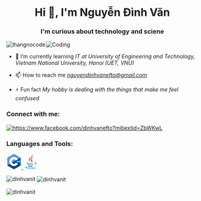 <h1 align="center">Hi 👋, I'm Nguyễn Đình Văn </h1>
<h3 align="center">I'm curious about technology and sciene</h3>
<img align="right" alt="Coding" width="400" src="https://i.pinimg.com/originals/e4/26/70/e426702edf874b181aced1e2fa5c6cde.gif">


<p align="left"> <img src="https://komarev.com/ghpvc/?username=lhangnocode&label=Profile%20views&color=0e75b6&style=flat" alt="lhangnocode" /> </p>

- 🌱 I’m currently learning *IT at University of Engineering and Technology, Vietnam National University, Hanoi (UET, VNU)*

- 📫 How to reach me *nguyendinhvanefto@gmail.com*

- ⚡ Fun fact *My hobby is dealing with the things that make me feel confused*

<h3 align="left">Connect with me:</h3>
<p align="left">
<a href="https://www.facebook.com/dinhvanefto?mibextid=ZbWKwL" target="blank"><img align="center" src="https://raw.githubusercontent.com/rahuldkjain/github-profile-readme-generator/master/src/images/icons/Social/facebook.svg" alt="https://www.facebook.com/dinhvanefto?mibextid=ZbWKwL" height="30" width="40" /></a>
</p>

<h3 align="left">Languages and Tools:</h3>
<p align="left"> <a href="https://www.w3schools.com/cpp/" target="_blank" rel="noreferrer"> <img src="https://raw.githubusercontent.com/devicons/devicon/master/icons/cplusplus/cplusplus-original.svg" alt="cplusplus" width="40" height="40"/> </a> <a href="https://www.java.com" target="_blank" rel="noreferrer"> <img src="https://raw.githubusercontent.com/devicons/devicon/master/icons/java/java-original.svg" alt="java" width="40" height="40"/> </a> </p>

<p><img align="left" src="https://github-readme-stats.vercel.app/api/top-langs?username=dinhvanit&show_icons=true&locale=en&layout=compact" alt="dinhvanit" /></p>

<p>&nbsp;<img align="center" src="https://github-readme-stats.vercel.app/api?username=dinhvanit&show_icons=true&locale=en" alt="dinhvanit" /></p>

<p><img align="center" src="https://github-readme-streak-stats.herokuapp.com/?user=lhangnocode&" alt="dinhvanit" /></p>
